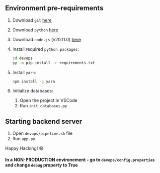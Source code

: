 ## Environment pre-requirements

1. Download `git` [here](https://github.com/git-for-windows/git/releases/download/v2.43.0.windows.1/Git-2.43.0-64-bit.exe)
2. Download `python` [here](https://www.python.org/ftp/python/3.12.1/python-3.12.1-amd64.exe)
3. Download `node.js` (v20.11.0) [here](https://nodejs.org/dist/v20.11.0/node-v20.11.0-x64.msi)
4. Install required `python packages`:

    ```cmd
    cd devops
    py -m pip install -r requirements.txt
    ```
    
5. Install `yarn`:

    ```cmd
    npm install -g yarn
    ```
    
6. Initialize databases:
    1. Open the project in VSCode 
    2. Run `init_databases.py`

## Starting backend server

1. Open `devops/pipeline.sh` file
2. Run `app.py`

Happy Hacking! :smile:

#### In a NON-PRODUCTION environement - go to `devops/config.properties` and change `debug` property to True
